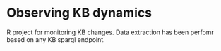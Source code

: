 # Observing KB dynamics 
R project for monitoring KB changes. Data extraction has been perfomr based on any KB sparql endpoint. 

